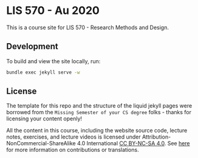 # LIS 570 - Au 2020

This is a course site for LIS 570 - Research Methods and Design. 

## Development

To build and view the site locally, run:

```bash
bundle exec jekyll serve -w
```

## License

The template for this repo and the structure of the liquid jekyll pages were borrowed from the `Missing Semester of your CS degree` folks - thanks for licensing your content openly! 

All the content in this course, including the website source code, lecture notes, exercises, and lecture videos is licensed under Attribution-NonCommercial-ShareAlike 4.0 International [CC BY-NC-SA 4.0](https://creativecommons.org/licenses/by-nc-sa/4.0/). See [here](https://missing.csail.mit.edu/license) for more information on contributions or translations.
